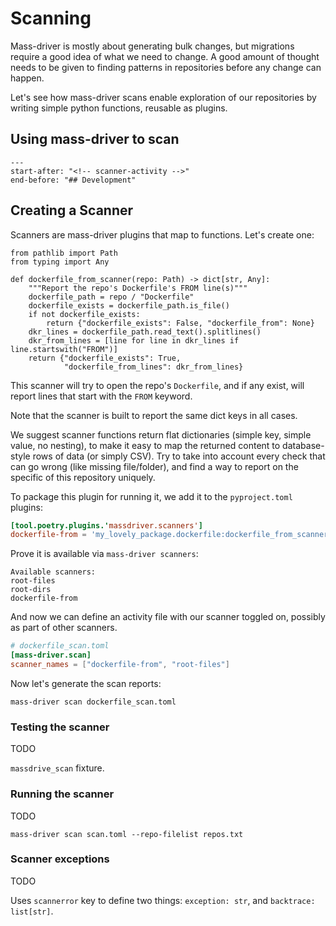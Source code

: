 # Scanning

Mass-driver is mostly about generating bulk changes, but migrations require a
good idea of what we need to change. A good amount of thought needs to be given
to finding patterns in repositories before any change can happen.

Let's see how mass-driver scans enable exploration of our repositories by
writing simple python functions, reusable as plugins.


## Using mass-driver to scan

```{include} ../../README.md
---
start-after: "<!-- scanner-activity -->"
end-before: "## Development"
```

## Creating a Scanner

Scanners are mass-driver plugins that map to functions. Let's create one:

```python3
from pathlib import Path
from typing import Any

def dockerfile_from_scanner(repo: Path) -> dict[str, Any]:
    """Report the repo's Dockerfile's FROM line(s)"""
    dockerfile_path = repo / "Dockerfile"
    dockerfile_exists = dockerfile_path.is_file()
    if not dockerfile_exists:
        return {"dockerfile_exists": False, "dockerfile_from": None}
    dkr_lines = dockerfile_path.read_text().splitlines()
    dkr_from_lines = [line for line in dkr_lines if line.startswith("FROM")]
    return {"dockerfile_exists": True,
            "dockerfile_from_lines": dkr_from_lines}
```

This scanner will try to open the repo's `Dockerfile`, and if any exist, will
report lines that start with the `FROM` keyword.

Note that the scanner is built to report the same dict keys in all cases.

We suggest scanner functions return flat dictionaries (simple key, simple value,
no nesting), to make it easy to map the returned content to database-style rows
of data (or simply CSV). Try to take into account every check that can go wrong
(like missing file/folder), and find a way to report on the specific of this
repository uniquely.

To package this plugin for running it, we add it to the `pyproject.toml` plugins:

```toml
[tool.poetry.plugins.'massdriver.scanners']
dockerfile-from = 'my_lovely_package.dockerfile:dockerfile_from_scanner'
```

Prove it is available via `mass-driver scanners`:

```
Available scanners:
root-files
root-dirs
dockerfile-from
```

And now we can define an activity file with our scanner toggled on, possibly as part of other scanners.

```toml
# dockerfile_scan.toml
[mass-driver.scan]
scanner_names = ["dockerfile-from", "root-files"]
```
Now let's generate the scan reports:

```shell
mass-driver scan dockerfile_scan.toml
```


### Testing the scanner

TODO

`massdrive_scan` fixture.

### Running the scanner

TODO

`mass-driver scan scan.toml --repo-filelist repos.txt`


### Scanner exceptions

TODO

Uses `scannerror` key to define two things: `exception: str`, and `backtrace:
list[str]`.
